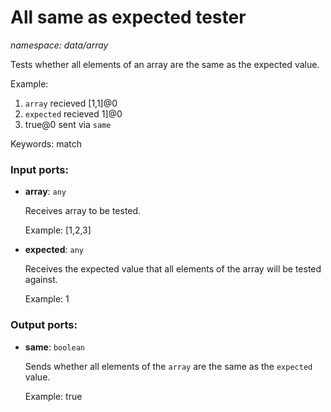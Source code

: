 # All same as expected tester

_namespace: data/array_

Tests whether all elements of an array are the same as the expected value.

Example:
1. `array` recieved  [1,1]@0  
2. `expected` recieved  1]@0  
3.  true@0 sent via `same`

Keywords: match

### Input ports:

* __array__: ` any `

    Receives array to be tested.
    
    Example: 
    [1,2,3]


* __expected__: ` any `

    Receives the expected value that all elements of the array will be tested against.
    
    Example:
    1

### Output ports:

* __same__: ` boolean `

    Sends whether all elements of the `array` are the same as the `expected` value.
    
    Example:
    true

